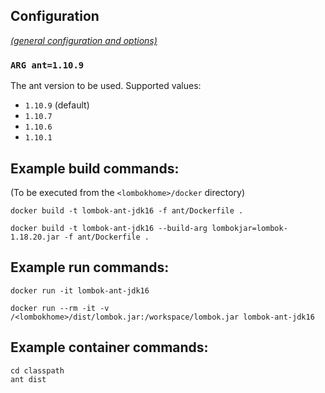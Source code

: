 ## Configuration

[_(general configuration and options)_](../readme.md)

### `ARG ant=1.10.9`

The ant version to be used. Supported values:

- `1.10.9` (default)
- `1.10.7`
- `1.10.6`
- `1.10.1`

## Example build commands:

(To be executed from the `<lombokhome>/docker` directory)

```
docker build -t lombok-ant-jdk16 -f ant/Dockerfile .

docker build -t lombok-ant-jdk16 --build-arg lombokjar=lombok-1.18.20.jar -f ant/Dockerfile .
```

## Example run commands:

```
docker run -it lombok-ant-jdk16

docker run --rm -it -v /<lombokhome>/dist/lombok.jar:/workspace/lombok.jar lombok-ant-jdk16
```

## Example container commands:

```
cd classpath
ant dist
```
